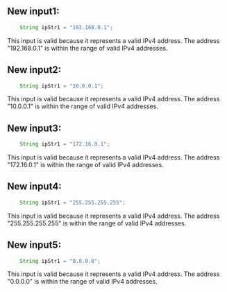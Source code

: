 ## New input1:
```java
    String ipStr1 = "192.168.0.1";
```
This input is valid because it represents a valid IPv4 address. The address "192.168.0.1" is within the range of valid IPv4 addresses.

## New input2:
```java
    String ipStr1 = "10.0.0.1";
```
This input is valid because it represents a valid IPv4 address. The address "10.0.0.1" is within the range of valid IPv4 addresses.

## New input3:
```java
    String ipStr1 = "172.16.0.1";
```
This input is valid because it represents a valid IPv4 address. The address "172.16.0.1" is within the range of valid IPv4 addresses.

## New input4:
```java
    String ipStr1 = "255.255.255.255";
```
This input is valid because it represents a valid IPv4 address. The address "255.255.255.255" is within the range of valid IPv4 addresses.

## New input5:
```java
    String ipStr1 = "0.0.0.0";
```
This input is valid because it represents a valid IPv4 address. The address "0.0.0.0" is within the range of valid IPv4 addresses.